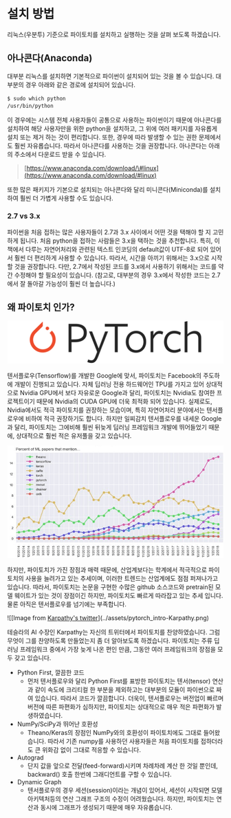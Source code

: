 # 설치 방법

리눅스(우분투) 기준으로 파이토치를 설치하고 실행하는 것을 살펴 보도록 하겠습니다.

## 아나콘다(Anaconda)

대부분 리눅스를 설치하면 기본적으로 파이썬이 설치되어 있는 것을 볼 수 있습니다. 대부분의 경우 아래와 같은 경로에 설치되어 있습니다.

```bash
$ sudo which python
/usr/bin/python
```

이 경우에는 시스템 전체 사용자들이 공통으로 사용하는 파이썬이기 때문에 아나콘다를 설치하여 해당 사용자만을 위한 python을 설치하고, 그 위에 여러 패키지를 자유롭게 설치 또는 제거 하는 것이 편리합니다. 또한, 경우에 따라 발생할 수 있는 권한 문제에서도 훨씬 자유롭습니다. 따라서 아나콘다를 사용하는 것을 권장합니다. 아나콘다는 아래의 주소에서 다운로드 받을 수 있습니다.

> [https://www.anaconda.com/download/\#linux](https://www.anaconda.com/download/#linux)

또한 많은 패키지가 기본으로 설치되는 아나콘다와 달리 미니콘다(Miniconda)를 설치하여 훨씬 더 가볍게 사용할 수도 있습니다.

### 2.7 vs 3.x

파이썬을 처음 접하는 많은 사용자들이 2.7과 3.x 사이에서 어떤 것을 택해야 할 지 고민하게 됩니다. 처음 python을 접하는 사람들은 3.x을 택하는 것을 추천합니다. 특히, 이 책에서 다루는 자연어처리와 관련된 텍스트 인코딩의 default값이 UTF-8로 되어 있어서 훨씬 더 편리하게 사용할 수 있습니다. 따라서, 시간을 아끼기 위해서는 3.x으로 시작할 것을 권장합니다. 다만, 2.7에서 작성된 코드를 3.x에서 사용하기 위해서는 코드를 약간 수정해야 할 필요성이 있습니다. (참고로, 대부분의 경우 3.x에서 작성한 코드는 2.7에서 잘 돌아갈 가능성이 훨씬 더 높습니다.)

## 왜 파이토치 인가?

![PyTorch 로고](../assets/pytorch_intro-logo.png)

텐서플로우(Tensorflow)를 개발한 Google에 맞서, 파이토치는 Facebook의 주도하에 개발이 진행되고 있습니다. 자체 딥러닝 전용 하드웨어인 TPU를 가지고 있어 상대적으로 Nvidia GPU에서 보다 자유로운 Google과 달리, 파이토치는 Nvidia도 참여한 프로젝트이기 때문에 Nvidia의 CUDA GPU에 더욱 최적화 되어 있습니다. 실제로도, Nvidia에서도 적극 파이토치를 권장하는 모습이며, 특히 자연어처리 분야에서는 텐서플로우에 비하여 적극 권장하기도 합니다. 하지만 일찌감치 텐서플로우를 내세운 Google과 달리, 파이토치는 그에비해 훨씬 뒤늦게 딥러닝 프레임워크 개발에 뛰어들었기 때문에, 상대적으로 훨씬 적은 유저풀을 갖고 있습니다.

![시간별 딥러닝 프레임워크의 점유율 변화 출처: [Karpathy's medium](https://medium.com/@karpathy/a-peek-at-trends-in-machine-learning-ab8a1085a106)](../assets/pytorch_intro-growth.png)

하지만, 파이토치가 가진 장점과 매력 때문에, 산업계보다는 학계에서 적극적으로 파이토치의 사용을 늘려가고 있는 추세이며, 이러한 트렌드는 산업계에도 점점 퍼져나가고 있습니다. 따라서, 파이토치는 논문을 구현한 수많은 github 소스코드와 pretrain된 모델 웨이트가 있는 것이 장점이긴 하지만, 파이토치도 빠르게 따라잡고 있는 추세 입니다. <comment> 물론 아직은 텐서플로우를 넘기에는 부족합니다. </comment>

![[Image from [Karpathy's twitter](https://twitter.com/karpathy/status/868178954032513024)](../assets/pytorch_intro-Karpathy.png)

테슬라의 AI 수장인 Karpathy는 자신의 트위터에서 파이토치를 찬양하였습니다. 그럼 무엇이 그를 찬양하도록 만들었는지 좀 더 알아보도록 하겠습니다. 파이토치는 주류 딥러닝 프레임워크 중에서 가장 늦게 나온 편인 만큼, 그동안 여러 프레임워크의 장점을 모두 갖고 있습니다.

* Python First, 깔끔한 코드
  * 먼저 텐서플로우와 달리 Python First를 표방한 파이토치는 텐서(tensor) 연산과 같이 속도에 크리티컬 한 부분을 제외하고는 대부분의 모듈이 파이썬으로 짜여 있습니다. 따라서 코드가 깔끔합니다. 더욱이, 텐서플로우는 버전업이 빠르며 버전에 따른 파편화가 심하지만, 파이토치는 상대적으로 매우 적은 파편화가 발생하였습니다.
* NumPy/SciPy과 뛰어난 호환성
  * Theano/Keras의 장점인 NumPy와의 호환성이 파이토치에도 그대로 들어왔습니다. 따라서 기존 numpy를 사용하던 사용자들은 처음 파이토치를 접하더라도 큰 위화감 없이 그대로 적응할 수 있습니다.
* Autograd
  * 단지 값을 앞으로 전달(feed-forward)시키며 차례차례 계산 한 것일 뿐인데, backward() 호출 한번에 그래디언트를 구할 수 있습니다.
* Dynamic Graph
  * 텐서플로우의 경우 세션(session)이라는 개념이 있어서, 세션이 시작되면 모델 아키텍처등의 연산 그래프 구조의 수정이 어려웠습니다. 하지만, 파이토치는 연산과 동시에 그래프가 생성되기 때문에 매우 자유롭습니다.
